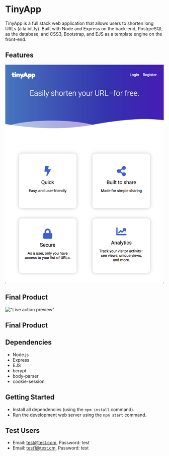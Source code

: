 # TinyApp

TinyApp is a full stack web application that allows users to shorten long URLs (à la bit.ly). Built with Node and Express on the back-end, PostgreSQL as the database, and CSS3, Bootstrap, and EJS as a template engine on the front-end.

## Features

!["Tiny URL Home Page"](https://github.com/cindyhalim/tinyapp/blob/master/docs/home-page.png?raw=true)

## Final Product

!["Live action preview"](https://github.com/cindyhalim/tinyapp/blob/master/docs/live-preview.gif?raw=true)

## Final Product

## Dependencies

- Node.js
- Express
- EJS
- bcrypt
- body-parser
- cookie-session

## Getting Started

- Install all dependencies (using the `npm install` command).
- Run the development web server using the `npm start` command.

## Test Users

- Email: test@test.com, Password: test
- Email: test1@test.cm, Password: test
